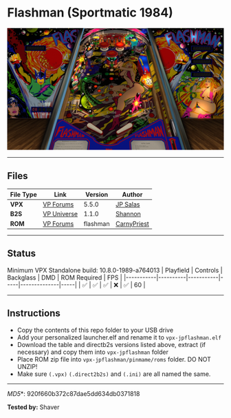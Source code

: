 # Flashman (Sportmatic 1984)

![Table Preview](../../images/vpx-jps-flashman-preview.jpg)

---

## Files
| File Type | Link | Version | Author | 
|-----------|--------|----------|--------------|
| **VPX** | [VP Forums](https://www.vpforums.org/index.php?app=downloads&showfile=16517) | 5.5.0 | [JP Salas](https://www.vpforums.org/index.php?showuser=277) |
| **B2S** | [VP Universe](https://vpuniverse.com/files/file/9312-flashman-sportmatic-1984/) | 1.1.0 | [Shannon](https://vpuniverse.com/profile/7353-shannon/) |
| **ROM** | [VP Forums](https://vpuniverse.com/files/file/5713-flashman/) | flashman | [CarnyPriest](https://vpuniverse.com/profile/1146-carnypriest/) |

---

## Status 
Minimum VPX Standalone build: 10.8.0-1989-a764013
| Playfield | Controls | Backglass | DMD | ROM Required | FPS | 
|-----------|----------|-----------|-----|--------------|-----|
| :white_check_mark: | :white_check_mark: | :white_check_mark: | :x: | :white_check_mark: | 60 |

---

## Instructions

- Copy the contents of this repo folder to your USB drive
- Add your personalized launcher.elf and rename it to `vpx-jpflashman.elf`
- Download the table and directb2s versions listed above, extract (if necessary) and copy them into `vpx-jpflashman` folder
- Place ROM zip file into `vpx-jpflashman/pinmame/roms` folder. DO NOT UNZIP!
- Make sure `(.vpx)` `(.direct2b2s)` and `(.ini)` are all named the same.

---

*MD5**: 920f660b372c87dae5dd634db0371818

**Tested by:** Shaver

